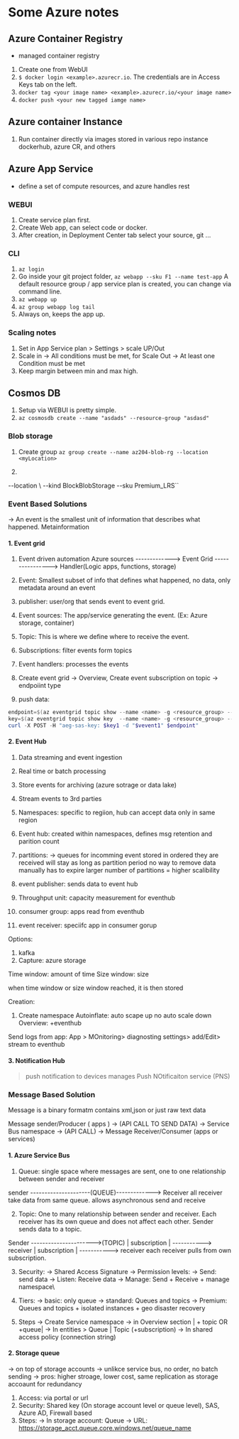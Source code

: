 # Some Azure notes

## Azure Container Registry
- managed container registry
1. Create one from WebUI
2. ```$ docker login <example>.azurecr.io```. The credentials are in Access Keys tab on the left.
3. ```docker tag <your image name> <example>.azurecr.io/<your image name>```
4. ```docker push <your new tagged iamge name>```

## Azure container Instance
1. Run container directly via images stored in various repo instance dockerhub, azure CR, and others

## Azure App Service
- define a set of compute resources, and azure handles rest

### WEBUI
1. Create service plan first.
2. Create Web app, can select code or docker.
3. After creation, in Deployment Center tab select your source, git ...

### CLI
1. ```az login```
2. Go inside your git project folder, ```az webapp --sku F1 --name test-app```  A default resource group / app service plan is created, you can change via command line.
3. ```az webapp up```
4. ```az group webapp log tail```
5. Always on, keeps the app up.

### Scaling notes
1. Set in App Service plan > Settings > scale UP/Out
2. Scale in -> All conditions must be met, for Scale Out -> At least one Condition must be met
3. Keep margin between min and max high.

## Cosmos DB
1. Setup via WEBUI is pretty simple.
2. ```az cosmosdb create --name "asdads" --resource-group "asdasd"```

### Blob storage
1. Create group ```az group create --name az204-blob-rg --location <myLocation>```
2. ```az storage account create --resource-group az204-blob-rg --name \
<myStorageAcct> --location <myLocation> \ 
--kind BlockBlobStorage --sku Premium_LRS``

### Event Based Solutions
-> An event is the smallest unit of information that describes what happened. Metainformation

#### 1. Event grid
1. Event driven automation
Azure sources -------------> Event Grid ----------------> Handler(Logic apps, functions, storage)

2. Event: Smallest subset of info that defines what happened, no data, only metadata around an event
2. publisher: user/org that sends event to event grid.
3. Event sources: The app/service generating the event. (Ex: Azure storage, container)
4. Topic: This is where we define where to receive the event.
5. Subscriptions: filter events form topics
6. Event handlers: processes the events

7. Create event grid -> Overview, Create event subscription on topic -> endpoiint type 
8. push data:
```powershell
endpoint=$(az eventgrid topic show --name <name> -g <resource_group> --query "endpoint" --output tsu)
key=$(az eventgrid topic show key  --name <name> -g <resource_group> --query "key1" --output tsu)
curl -X POST -H "aeg-sas-key: $key1 -d "$vevent1" $endpoint"
```

#### 2. Event Hub
1. Data streaming and event ingestion
2. Real time or batch processing
3. Store events for archiving (azure sotrage or data lake)
4. Stream events to 3rd parties

5. Namespaces: specific to regiion, hub can accept data only in same region
6. Event hub: created within namespaces, defines msg retention and parition count
7. partitions:
    -> queues for incomming event
    stored in ordered they are received
    will stay as long as partition period
    no way to remove data manually has to expire
    larger number of partitions = higher scalibility
8. event publisher: sends data to event hub
9. Throughput unit: capacity measurement for eventhub
10. consumer group: apps read from eventhub
11. event receiver: speciifc app in consumer gorup

Options:
1. kafka
2. Capture: azure storage

Time window: amount of time 
Size window: size

when time window or size window reached, it is then stored

Creation: 
1. Create namespace
Autoinflate: auto scape up no auto scale down
Overview: +eventhub

Send logs from app:
App > MOnitoring> diagnosting settings> add/Edit> stream to eventhub


#### 3. Notification Hub
> push notification to devices
> manages Push NOtificaiton service (PNS)

### Message Based Solution
 Message is a binary formatm contains xml,json or just raw text data

Message sender/Producer ( apps ) -> (API CALL TO SEND DATA) -> Service Bus namespace -> (API CALL) -> Message Receiver/Consumer (apps or services)

#### 1. Azure Service Bus
1. Queue: single space where messages are sent, one to one relationship between sender and receiver

sender ---------------------(QUEUE)-------------> Receiver
all receiver take data from same queue. allows asynchronous send and receive

2. Topic: One to many relationship between sender and receiver. Each receiver has its own queue and does not affect each other.
    Sender sends data to a topic.

Sender  ---------------------->(TOPIC)
                        |   subscription   | -----------> receiver
                        |   subscription   | -----------> receiver
each receiver pulls from own subscription.

3. Security:
    -> Shared Access Signature
    -> Permission levels: 
        -> Send: send data
        -> Listen: Receive data
        -> Manage: Send + Receive + manage namespace\

4. Tiers: 
    -> basic: only queue
    -> standard: Queues and topics
    -> Premium: Queues and topics + isolated instances + geo disaster recovery

5. Steps
    -> Create Service namespace
    -> in Overview section |    + topic     OR      +queue|
    -> In entities > Queue | Topic (+subscription)
    -> In shared access policy (connection string)


#### 2. Storage queue
-> on top of storage accounts
-> unlikce service bus, no order, no batch sending
-> pros: higher stroage, lower cost, same replication as storage accoaunt for redundancy

1. Access: via portal or url
2. Security: Shared key (On storage account level or queue level), SAS, Azure AD, Firewall based
3. Steps:
    -> In storage account: Queue
    -> URL: https://storage_acct.queue.core.windows.net/queue_name